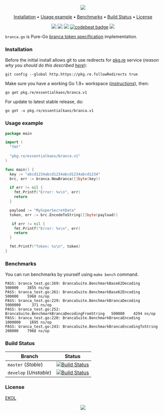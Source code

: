 <p align="center"><a href="#readme"><img src="https://gh.kaos.st/branca.svg"/></a></p>

<p align="center"><a href="#installation">Installation</a> • <a href="#usage-example">Usage example</a> • <a href="#benchmarks">Benchmarks</a> • <a href="#build-status">Build Status</a> • <a href="#license">License</a></p>

<p align="center">
  <a href="https://godoc.org/pkg.re/essentialkaos/branca.v1"><img src="https://godoc.org/pkg.re/essentialkaos/branca.v1?status.svg"></a>
  <a href="https://goreportcard.com/report/github.com/essentialkaos/branca"><img src="https://goreportcard.com/badge/github.com/essentialkaos/branca"></a>
  <a href="https://travis-ci.org/essentialkaos/branca"><img src="https://travis-ci.org/essentialkaos/branca.svg"></a>
  <a href="https://codebeat.co/projects/github-com-essentialkaos-branca-master"><img alt="codebeat badge" src="https://codebeat.co/badges/eca8a1ed-a16f-4005-a7bc-0d16f8d70ae4" /></a>
  <a href="https://essentialkaos.com/ekol"><img src="https://gh.kaos.st/ekol.svg"></a>
</p>

`branca.go` is Pure-Go [branca token specification](https://github.com/tuupola/branca-spec) implementation.

### Installation

Before the initial install allows git to use redirects for [pkg.re](https://github.com/essentialkaos/pkgre) service (_reason why you should do this described [here](https://github.com/essentialkaos/pkgre#git-support)_):

```
git config --global http.https://pkg.re.followRedirects true
```

Make sure you have a working Go 1.9+ workspace (_[instructions](https://golang.org/doc/install)_), then:

````
go get pkg.re/essentialkaos/branca.v1
````

For update to latest stable release, do:

```
go get -u pkg.re/essentialkaos/branca.v1
```

### Usage example

```go
package main

import (
  "fmt"
  
  "pkg.re/essentialkaos/branca.v1"
)

func main() {
  key := "abcd1234abcd1234abcd1234abcd1234"
  brc, err := branca.NewBranca([]byte(key))

  if err != nil {
    fmt.Printf("Error: %v\n", err)
    return
  }

  payload := "MySuperSecretData"
  token, err := brc.EncodeToString([]byte(payload))

   if err != nil {
    fmt.Printf("Error: %v\n", err)
    return
  }

  fmt.Printf("Token: %s\n", token)
}

```

### Benchmarks

You can run benchmarks by yourself using `make bench` command.

```
PASS: branca_test.go:269: BrancaSuite.BenchmarkBase62Decoding             500000    3855 ns/op
PASS: branca_test.go:261: BrancaSuite.BenchmarkBase62Encoding             500000    5968 ns/op
PASS: branca_test.go:229: BrancaSuite.BenchmarkBrancaDecoding            5000000     371 ns/op
PASS: branca_test.go:252: BrancaSuite.BenchmarkBrancaDecodingFromString   500000    4294 ns/op
PASS: branca_test.go:220: BrancaSuite.BenchmarkBrancaEncoding            1000000    1695 ns/op
PASS: branca_test.go:243: BrancaSuite.BenchmarkBrancaEncodingToString     200000    7968 ns/op
```

### Build Status

| Branch     | Status |
|------------|--------|
| `master` (_Stable_) | [![Build Status](https://travis-ci.org/essentialkaos/branca.svg?branch=master)](https://travis-ci.org/essentialkaos/branca) |
| `develop` (_Unstable_) | [![Build Status](https://travis-ci.org/essentialkaos/branca.svg?branch=develop)](https://travis-ci.org/essentialkaos/branca) |

### License

[EKOL](https://essentialkaos.com/ekol)

<p align="center"><a href="https://essentialkaos.com"><img src="https://gh.kaos.st/ekgh.svg"/></a></p>